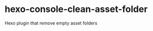 hexo-console-clean-asset-folder
===============================

Hexo plugin that remove empty asset folders

